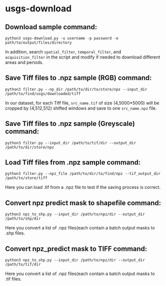 # usgs-download

## Download sample command:
```
python3 usgs-download.py -u username -p password -o path/to/output/files/directory
```

In addition, search `spatial_filter`, `temporal_filter`, and `acquisition_filter` in the script and modify if needed to download different areas and periods.

## Save Tiff files to .npz sample (RGB) command:
```
python3 filter.py --np_dir /path/to/dir/to/store/npz --input_dir /path/to/find/usgs/downloaded/tiff
```
In our dataset, for each Tiff file, `src_name.tif` of size (4,5000*5000) will be cropped by (4,512,512) shifted windows and save to one `src_name.npz` file.

## Save Tiff files to .npz sample (Greyscale) command:
```
python3 filter.py --input_dir /path/to/tif/dir --output_dir /path/to/dir/store/npz
```

## Load Tiff files from .npz sample command:
```
python3 filter.py --npz_file /path/to/dir/to/find/npz --tif_output_dir /path/to/store/tiff
```
Here you can load .tif from a .npz file to test if the saving process is correct.

## Convert npz predict mask to shapefile command:
```
python3 npz_to_shp.py --input_dir /path/to/npz/dir --output_dir /path/to/shp/dir
```
Here you convert a list of .npz files(each contain a batch output masks to .shp files.

## Convert npz_predict mask to TIFF command:
```
python3 npz_to_shp.py --input_dir /path/to/npz/dir --output_dir /path/to/tif/dir
```
Here you convert a list of .npz files(each contain a batch output masks to .tif files.
